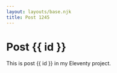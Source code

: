 ```yaml
---
layout: layouts/base.njk
title: Post 1245
---
```


# Post {{ id }}

This is post {{ id }} in my Eleventy project.
